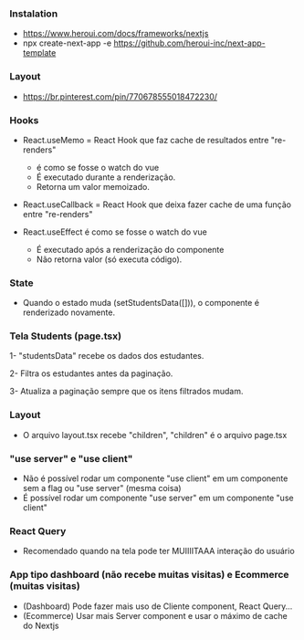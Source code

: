 ### Instalation
 * https://www.heroui.com/docs/frameworks/nextjs
 * npx create-next-app -e https://github.com/heroui-inc/next-app-template

### Layout
* https://br.pinterest.com/pin/770678555018472230/

### Hooks
* React.useMemo = React Hook que faz cache de resultados entre "re-renders"
  - é como se fosse o watch do vue
  - É executado durante a renderização.
  - Retorna um valor memoizado.

* React.useCallback = React Hook que deixa fazer cache de uma função entre "re-renders"

* React.useEffect é como se fosse o watch do vue
  - É executado após a renderização do componente
  - Não retorna valor (só executa código).



### State
* Quando o estado muda (setStudentsData([])), o componente é renderizado novamente.


### Tela Students (page.tsx)

1- "studentsData" recebe os dados dos estudantes.

2- Filtra os estudantes antes da paginação.

3- Atualiza a paginação sempre que os itens filtrados mudam.


### Layout
* O arquivo layout.tsx recebe "children", "children" é o arquivo page.tsx

### "use server" e "use client"
* Não é possível rodar um componente "use client" em um componente sem a flag ou "use server" (mesma coisa)
* É possível rodar um componente "use server" em um componente "use client"


### React Query
* Recomendado quando na tela pode ter MUIIIITAAA interação do usuário

### App tipo dashboard (não recebe muitas visitas) e Ecommerce (muitas visitas)
* (Dashboard) Pode fazer mais uso de Cliente component, React Query...
* (Ecommerce) Usar mais Server component e usar o máximo de cache do Nextjs
